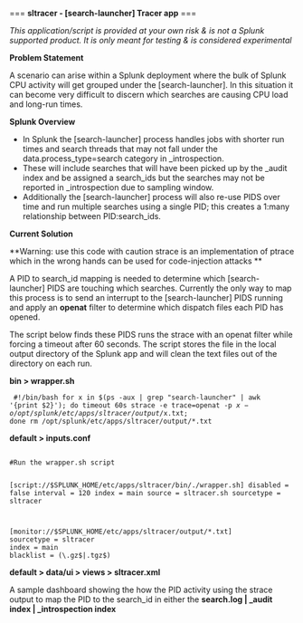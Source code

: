=== **sltracer  - [search-launcher] Tracer app** ===

_This application/script is provided at your own risk & is not a Splunk supported product. It is only meant for testing & is considered experimental_


**Problem Statement**

A scenario can arise within a Splunk deployment where the bulk of Splunk CPU  activity will get grouped under the [search-launcher]. In this situation it can become very difficult to discern which searches are causing CPU load and long-run times. 

**Splunk Overview**

- In Splunk the [search-launcher] process handles jobs with shorter run times and search threads that may not fall under the data.process_type=search category in _introspection.
- These will include searches that will have been picked up by the _audit index and be assigned a search_ids but the searches may not be reported in _introspection due to sampling window.
- Additionally the  [search-launcher] process will also re-use PIDS over time and run multiple searches using a single PID; this creates a 1:many relationship between PID:search_ids. 

**Current Solution**

**Warning:  use this code with caution strace is an implementation of ptrace which in the wrong hands can be used for code-injection attacks **

A PID to search_id mapping is needed to determine which [search-launcher] PIDS are touching which searches. Currently the only way to map this process is to send an interrupt to the [search-launcher] PIDS running and apply an **openat** filter to determine which dispatch files each PID has opened.

The script below finds these PIDS runs the strace with an openat filter while forcing a timeout after 60 seconds. The script stores the file in the local output directory of the Splunk app and will clean the text files out of the directory on each run.

**bin > wrapper.sh**

<code> #!/bin/bash
for x in $(ps -aux | grep "search-launcher" | awk '{print $2}'); do timeout 60s strace -e trace=openat -p $x -o /opt/splunk/etc/apps/sltracer/output/$x.txt; done
rm  /opt/splunk/etc/apps/sltracer/output/*.txt </code>

**default > inputs.conf**

<code>
#Run the wrapper.sh script

[script://$SPLUNK_HOME/etc/apps/sltracer/bin/./wrapper.sh]
disabled = false
interval = 120
index = main
source = sltracer.sh
sourcetype = sltracer

[monitor://$SPLUNK_HOME/etc/apps/sltracer/output/*.txt]
sourcetype = sltracer
index = main
blacklist = (\.gz$|\.tgz$)
</code>

**default > data/ui > views > sltracer.xml**

A sample dashboard showing the how the PID activity using the strace output to map the PID to the search_id in either the **search.log | _audit index | _introspection index**
